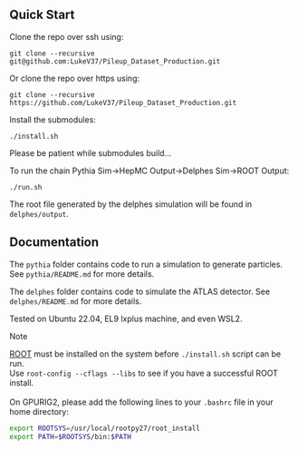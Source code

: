 ## Quick Start
Clone the repo over ssh using:
```
git clone --recursive git@github.com:LukeV37/Pileup_Dataset_Production.git
```

Or clone the repo over https using:
```
git clone --recursive https://github.com/LukeV37/Pileup_Dataset_Production.git
```

Install the submodules:
```
./install.sh
```

Please be patient while submodules build...

To run the chain Pythia Sim→HepMC Output→Delphes Sim→ROOT Output:
```
./run.sh
```
The root file generated by the delphes simulation will be found in `delphes/output`.

## Documentation
The `pythia` folder contains code to run a simulation to generate particles. See `pythia/README.md` for more details.

The `delphes` folder contains code to simulate the ATLAS detector. See `delphes/README.md` for more details.

Tested on Ubuntu 22.04, EL9 lxplus machine, and even WSL2.

>[!NOTE]
> [ROOT](https://root.cern/install/) must be installed on the system before `./install.sh` script can be run. \
> Use `root-config --cflags --libs` to see if you have a successful ROOT install. \
> \
> On GPURIG2, please add the following lines to your `.bashrc` file in your home directory:
> ```bash
> export ROOTSYS=/usr/local/rootpy27/root_install
> export PATH=$ROOTSYS/bin:$PATH
> ```
